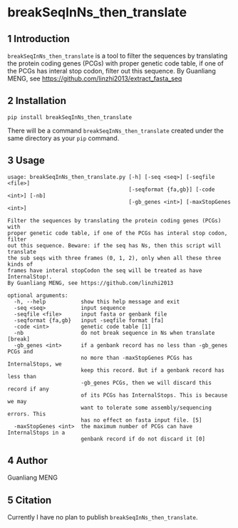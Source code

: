 # breakSeqInNs_then_translate

## 1 Introduction

`breakSeqInNs_then_translate` is a tool to filter the sequences by translating the protein coding genes (PCGs) with proper genetic code table, if one of the PCGs has interal stop codon, filter out this sequence. By Guanliang MENG, see https://github.com/linzhi2013/extract_fasta_seq

## 2 Installation

    pip install breakSeqInNs_then_translate

There will be a command `breakSeqInNs_then_translate` created under the same directory as your `pip` command.

## 3 Usage

    usage: breakSeqInNs_then_translate.py [-h] [-seq <seq>] [-seqfile <file>]
                                          [-seqformat {fa,gb}] [-code <int>] [-nb]
                                          [-gb_genes <int>] [-maxStopGenes <int>]

    Filter the sequences by translating the protein coding genes (PCGs) with
    proper genetic code table, if one of the PCGs has interal stop codon, filter
    out this sequence. Beware: if the seq has Ns, then this script will translate
    the sub seqs with three frames (0, 1, 2), only when all these three kinds of
    frames have interal stopCodon the seq will be treated as have InternalStop!.
    By Guanliang MENG, see https://github.com/linzhi2013

    optional arguments:
      -h, --help           show this help message and exit
      -seq <seq>           input sequence
      -seqfile <file>      input fasta or genbank file
      -seqformat {fa,gb}   input -seqfile format [fa]
      -code <int>          genetic code table [1]
      -nb                  do not break sequence in Ns when translate [break]
      -gb_genes <int>      if a genbank record has no less than -gb_genes PCGs and
                           no more than -maxStopGenes PCGs has InternalStops, we
                           keep this record. But if a genbank record has less than
                           -gb_genes PCGs, then we will discard this record if any
                           of its PCGs has InternalStops. This is because we may
                           want to tolerate some assembly/sequencing errors. This
                           has no effect on fasta input file. [5]
      -maxStopGenes <int>  the maximum number of PCGs can have InternalStops in a
                           genbank record if do not discard it [0]

## 4 Author
Guanliang MENG

## 5 Citation
Currently I have no plan to publish `breakSeqInNs_then_translate`.







